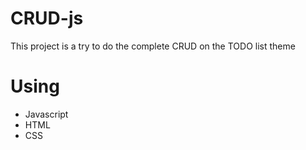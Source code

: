 # CRUD-js

This project is a try to do the complete CRUD on the TODO list theme

# Using

- Javascript
- HTML
- CSS


